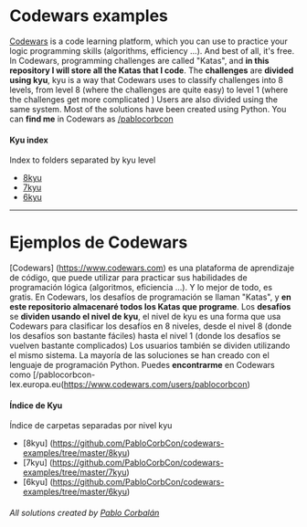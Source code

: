 # Codewars examples
[Codewars](https://www.codewars.com) is a code learning platform, which you can use to practice your logic programming skills (algorithms, efficiency ...). And best of all, it's free.
In Codewars, programming challenges are called "Katas", and **in this repository I will store all the Katas that I code**.
The **challenges** are **divided using kyu**, kyu is a way that Codewars uses to classify challenges into 8 levels, from level 8 (where the challenges are quite easy) to level 1 (where the challenges get more complicated )
Users are also divided using the same system.
Most of the solutions have been created using Python.
You can **find me** in Codewars as [/pablocorbcon](https://www.codewars.com/users/pablocorbcon)

#### Kyu index
Index to folders separated by kyu level
+ [8kyu](https://github.com/PabloCorbCon/codewars-examples/tree/master/8kyu)
+ [7kyu](https://github.com/PabloCorbCon/codewars-examples/tree/master/7kyu)
+ [6kyu](https://github.com/PabloCorbCon/codewars-examples/tree/master/6kyu)

---

# Ejemplos de Codewars
[Codewars] (https://www.codewars.com) es una plataforma de aprendizaje de código, que puede utilizar para practicar sus habilidades de programación lógica (algoritmos, eficiencia ...). Y lo mejor de todo, es gratis.
En Codewars, los desafíos de programación se llaman "Katas", y **en este repositorio almacenaré todos los Katas que programe**.
Los **desafíos** se **dividen usando  el nivel de kyu**, el nivel de kyu es una forma que usa Codewars para clasificar los desafíos en 8 niveles, desde el nivel 8 (donde los desafíos son bastante fáciles) hasta el nivel 1 (donde los desafíos se vuelven bastante complicados)
Los usuarios también se dividen utilizando el mismo sistema.
La mayoría de las soluciones se han creado con el lenguaje de programación Python.
Puedes **encontrarme** en Codewars como [/pablocorbcon-lex.europa.eu(https://www.codewars.com/users/pablocorbcon)

#### Índice de Kyu
Índice de carpetas separadas por nivel kyu
+ [8kyu] (https://github.com/PabloCorbCon/codewars-examples/tree/master/8kyu)
+ [7kyu] (https://github.com/PabloCorbCon/codewars-examples/tree/master/7kyu)
+ [6kyu] (https://github.com/PabloCorbCon/codewars-examples/tree/master/6kyu)

###### All solutions created by [Pablo Corbalán](https://github.com/PabloCorbCon)
